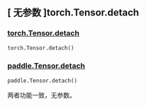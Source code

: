 ## [ 无参数 ]torch.Tensor.detach

### [torch.Tensor.detach](https://pytorch.org/docs/stable/generated/torch.Tensor.detach.html?highlight=detach#torch.Tensor.detach)

```python
torch.Tensor.detach()
```

### [paddle.Tensor.detach](https://www.paddlepaddle.org.cn/documentation/docs/zh/develop/api/paddle/Tensor_cn.html#detach)

```python
paddle.Tensor.detach()
```

两者功能一致，无参数。
